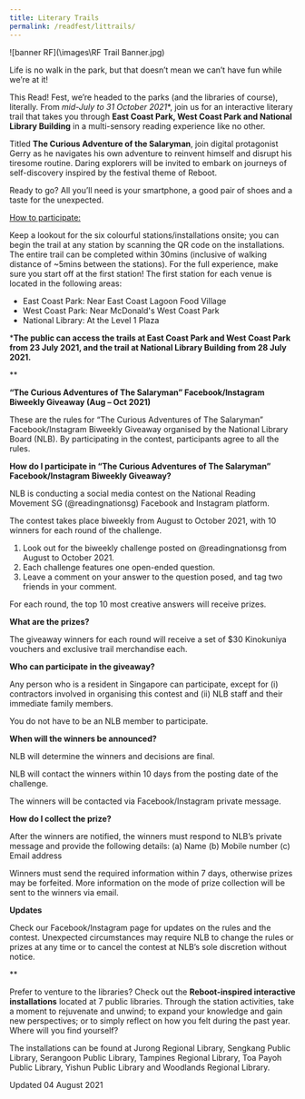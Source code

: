```yaml
---
title: Literary Trails
permalink: /readfest/littrails/
---
```

![banner RF](\images\RF Trail Banner.jpg)



Life is no walk in the park, but that doesn’t mean we can’t have fun while we’re at it! 

This Read! Fest, we’re headed to the parks (and the libraries of course), literally. From **mid-July*  to 31 October 2021**, join us for an interactive literary trail that takes you through **East Coast Park, West Coast Park and National Library Building** in a multi-sensory reading experience like no other. 

Titled **The Curious Adventure of the Salaryman**, join digital protagonist Gerry as he navigates his own adventure to reinvent himself and disrupt his tiresome routine. Daring explorers will be invited to embark on journeys of self-discovery inspired by the festival theme of Reboot. 

Ready to go? All you’ll need is your smartphone, a good pair of shoes and a taste for the unexpected. 

<u>How to participate:</u>

Keep a lookout for the six colourful stations/installations onsite; you can begin the trail at any station by scanning the QR code on the installations. The entire trail can be completed within 30mins (inclusive of walking distance of ~5mins between the stations). For the full experience, make sure you start off at the first station! The first station for each venue is located in the following areas:
- East Coast Park: Near East Coast Lagoon Food Village
- West Coast Park: Near McDonald's West Coast Park
- National Library: At the Level 1 Plaza

***The public can access the trails at East Coast Park and West Coast Park from 23 July 2021, and the trail at National Library Building from 28 July 2021.**

**

**“The Curious Adventures of The Salaryman” Facebook/Instagram Biweekly Giveaway (Aug – Oct 2021)**

These are the rules for “The Curious Adventures of The Salaryman” Facebook/Instagram Biweekly Giveaway organised by the National Library Board (NLB). By participating in the contest, participants agree to all the rules.

**How do I participate in “The Curious Adventures of The Salaryman” Facebook/Instagram Biweekly Giveaway?**


NLB is conducting a social media contest on the National Reading Movement SG (@readingnationsg) Facebook and Instagram platform. 

The contest takes place biweekly from August to October 2021, with 10 winners for each round of the challenge.

1. Look out for the biweekly challenge posted on @readingnationsg from August to October 2021.
2. Each challenge features one open-ended question.
3. Leave a comment on your answer to the question posed, and tag two friends in your comment.

For each round, the top 10 most creative answers will receive prizes.

**What are the prizes?**

The giveaway winners for each round will receive a set of $30 Kinokuniya vouchers and exclusive trail merchandise each.

**Who can participate in the giveaway?**

Any person who is a resident in Singapore can participate, except for (i) contractors involved in organising this contest and (ii) NLB staff and their immediate family members.

You do not have to be an NLB member to participate.

**When will the winners be announced?**

NLB will determine the winners and decisions are final.

NLB will contact the winners within 10 days from the posting date of the challenge.

The winners will be contacted via Facebook/Instagram private message.

**How do I collect the prize?**

After the winners are notified, the winners must respond to NLB’s private message and provide the following details: 
(a) Name (b) Mobile number (c) Email address

Winners must send the required information within 7 days, otherwise prizes may be forfeited. More information on the mode of prize collection will be sent to the winners via email. 

**Updates**

Check our Facebook/Instagram page for updates on the rules and the contest. Unexpected circumstances may require NLB to change the rules or prizes at any time or to cancel the contest at NLB’s sole discretion without notice.

 
**

Prefer to venture to the libraries? Check out the **Reboot-inspired interactive installations** located at 7 public libraries. Through the station activities, take a moment to rejuvenate and unwind; to expand your knowledge and gain new perspectives; or to simply reflect on how you felt during the past year. Where will you find yourself? 

The installations can be found at Jurong Regional Library, Sengkang Public Library, Serangoon Public Library, Tampines Regional Library, Toa Payoh Public Library, Yishun Public Library and Woodlands Regional Library.

 



Updated 04 August 2021